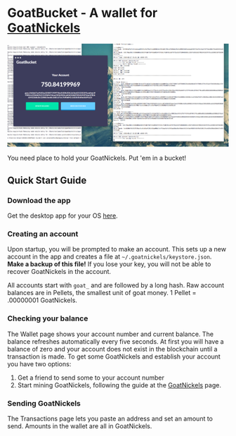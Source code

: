 # GoatBucket - A wallet for [GoatNickels](https://github.com/seanmclane/goatnickels)

![GoatBucket Screenshot](./pre-alpha.png)

You need place to hold your GoatNickels. Put 'em in a bucket!

## Quick Start Guide

### Download the app
Get the desktop app for your OS [here](https://goatnickels.com/download).

### Creating an account
Upon startup, you will be prompted to make an account. This sets up a new account in the app and creates a file at `~/.goatnickels/keystore.json`. **Make a backup of this file!** If you lose your key, you will not be able to recover GoatNickels in the account.

All accounts start with `goat_` and are followed by a long hash. Raw account balances are in Pellets, the smallest unit of goat money. 1 Pellet = .00000001 GoatNickels.

### Checking your balance
The Wallet page shows your account number and current balance. The balance refreshes automatically every five seconds. At first you will have a balance of zero and your account does not exist in the blockchain until a transaction is made. To get some GoatNickels and establish your account you have two options:
1. Get a friend to send some to your account number
2. Start mining GoatNickels, following the guide at the [GoatNickels](https://github.com/seanmclane/goatnickels) page.

### Sending GoatNickels
The Transactions page lets you paste an address and set an amount to send. Amounts in the wallet are all in GoatNickels.
